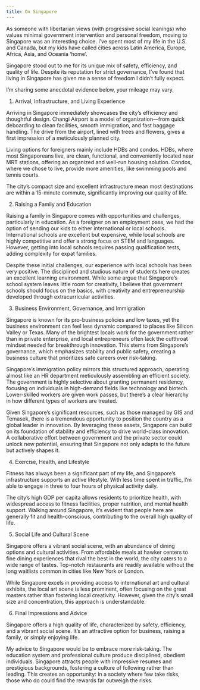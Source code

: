 ```yaml
---
title: On Singapore
---
```


As someone with libertarian views (with progressive social leanings) who values minimal government intervention and personal freedom, moving to Singapore was an interesting choice. I’ve spent most of my life in the U.S. and Canada, but my kids have called cities across Latin America, Europe, Africa, Asia, and Oceania ‘home’. 

Singapore stood out to me for its unique mix of safety, efficiency, and quality of life. Despite its reputation for strict governance, I’ve found that living in Singapore has given me a sense of freedom I didn’t fully expect.

I’m sharing some anecdotal evidence below, your mileage may vary.

1. Arrival, Infrastructure, and Living Experience

Arriving in Singapore immediately showcases the city’s efficiency and thoughtful design. Changi Airport is a model of organization—from quick deboarding to clean facilities, smooth immigration, and fast baggage handling. The drive from the airport, lined with trees and flowers, gives a first impression of a meticulously planned city. 

Living options for foreigners mainly include HDBs and condos. HDBs, where most Singaporeans live, are clean, functional, and conveniently located near MRT stations, offering an organized and well-run housing solution. Condos, where we chose to live, provide more amenities, like swimming pools and tennis courts. 

The city’s compact size and excellent infrastructure mean most destinations are within a 15-minute commute, significantly improving our quality of life.

2. Raising a Family and Education

Raising a family in Singapore comes with opportunities and challenges, particularly in education. As a foreigner on an employment pass, we had the option of sending our kids to either international or local schools. International schools are excellent but expensive, while local schools are highly competitive and offer a strong focus on STEM and languages. However, getting into local schools requires passing qualification tests, adding complexity for expat families.

Despite these initial challenges, our experience with local schools has been very positive. The disciplined and studious nature of students here creates an excellent learning environment. While some argue that Singapore’s school system leaves little room for creativity, I believe that government schools should focus on the basics, with creativity and entrepreneurship developed through extracurricular activities.

3. Business Environment, Governance, and Immigration

Singapore is known for its pro-business policies and low taxes, yet the business environment can feel less dynamic compared to places like Silicon Valley or Texas. Many of the brightest locals work for the government rather than in private enterprise, and local entrepreneurs often lack the cutthroat mindset needed for breakthrough innovation. This stems from Singapore’s governance, which emphasizes stability and public safety, creating a business culture that prioritizes safe careers over risk-taking.

Singapore’s immigration policy mirrors this structured approach, operating almost like an HR department meticulously assembling an efficient society. The government is highly selective about granting permanent residency, focusing on individuals in high-demand fields like technology and biotech. Lower-skilled workers are given work passes, but there’s a clear hierarchy in how different types of workers are treated.

Given Singapore’s significant resources, such as those managed by GIS and Temasek, there is a tremendous opportunity to position the country as a global leader in innovation. By leveraging these assets, Singapore can build on its foundation of stability and efficiency to drive world-class innovation. A collaborative effort between government and the private sector could unlock new potential, ensuring that Singapore not only adapts to the future but actively shapes it.

4. Exercise, Health, and Lifestyle

Fitness has always been a significant part of my life, and Singapore’s infrastructure supports an active lifestyle. With less time spent in traffic, I’m able to engage in three to four hours of physical activity daily. 

The city’s high GDP per capita allows residents to prioritize health, with widespread access to fitness facilities, proper nutrition, and mental health support. Walking around Singapore, it’s evident that people here are generally fit and health-conscious, contributing to the overall high quality of life.

5. Social Life and Cultural Scene

Singapore offers a vibrant social scene, with an abundance of dining options and cultural activities. From affordable meals at hawker centers to fine dining experiences that rival the best in the world, the city caters to a wide range of tastes. Top-notch restaurants are readily available without the long waitlists common in cities like New York or London.

While Singapore excels in providing access to international art and cultural exhibits, the local art scene is less prominent, often focusing on the great masters rather than fostering local creativity. However, given the city’s small size and concentration, this approach is understandable.

6. Final Impressions and Advice

Singapore offers a high quality of life, characterized by safety, efficiency, and a vibrant social scene. It’s an attractive option for business, raising a family, or simply enjoying life.

My advice to Singapore would be to embrace more risk-taking. The education system and professional culture produce disciplined, obedient individuals. Singapore attracts people with impressive resumes and prestigious backgrounds, fostering a culture of following rather than leading. This creates an opportunity: in a society where few take risks, those who do could find the rewards far outweigh the risks.
